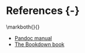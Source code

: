 # References {-}
\markboth{}{}

- [Pandoc manual][pandoc-manual]
- [The Bookdown book][bookdown-book]



[bookless-source]: https://github.com/plainlab/bookless
[bookless-book]: https://bookless.github.io
[bookdown-source]: https://github.com/rstudio/bookdown
[bookdown-book]: https://bookdown.org/yihui/bookdown/
[pandoc-website]: https://pandoc.org
[pandoc-manual]: https://pandoc.org/MANUAL.html